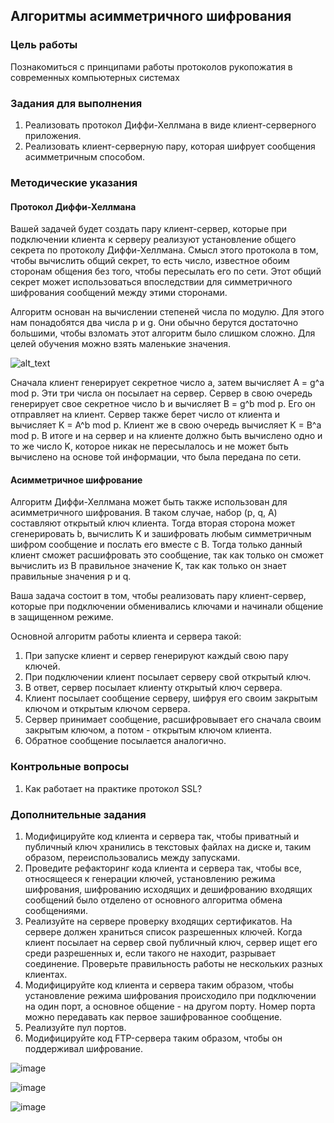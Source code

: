 ## Алгоритмы асимметричного шифрования


### Цель работы

Познакомиться с принципами работы протоколов рукопожатия в современных компьютерных системах


### Задания для выполнения



1. Реализовать протокол Диффи-Хеллмана в виде клиент-серверного приложения.
2. Реализовать клиент-серверную пару, которая шифрует сообщения асимметричным способом.


### Методические указания


#### Протокол Диффи-Хеллмана

Вашей задачей будет создать пару клиент-сервер, которые при подключении клиента к серверу реализуют установление общего секрета по протоколу Диффи-Хеллмана. Смысл этого протокола в том, чтобы вычислить общий секрет, то есть число, известное обоим сторонам общения без того, чтобы пересылать его по сети. Этот общий секрет может использоваться впоследствии для симметричного шифрования сообщений между этими сторонами.

Алгоритм основан на вычислении степеней числа по модулю. Для этого нам понадобятся два числа p и g. Они обычно берутся достаточно большими, чтобы взломать этот алгоритм было слишком сложно. Для целей обучения можно взять маленькие значения. 


![alt_text](80.png "image_tooltip")


Сначала клиент генерирует секретное число a, затем вычисляет A = g^a mod p. Эти три числа он посылает на сервер. Сервер в свою очередь генерирует свое секретное число b и вычисляет B = g^b mod p. Его он отправляет на клиент. Сервер также берет число от клиента и вычисляет K = A^b mod p. Клиент же в свою очередь вычисляет K = B^a mod p. В итоге и на сервер и на клиенте должно быть вычислено одно и то же число K, которое никак не пересылалось и не может быть вычислено  на основе той информации, что была передана по сети.


#### Асимметричное шифрование

Алгоритм Диффи-Хеллмана может быть также использован для асимметричного шифрования. В таком случае, набор (p, q, A) составляют открытый ключ клиента. Тогда вторая сторона может cгенерировать b, вычислить K и зашифровать любым симметричным шифром сообщение и послать его вместе с B. Тогда только данный клиент сможет расшифровать это сообщение, так как только он сможет вычислить из B правильное значение K, так как только он знает правильные значения p и q.

Ваша задача состоит в том, чтобы реализовать пару клиент-сервер, которые при подключении обменивались ключами и начинали общение в защищенном режиме.

Основной алгоритм работы клиента и сервера такой:



1. При запуске клиент и сервер генерируют каждый свою пару ключей. 
2. При подключении клиент посылает серверу свой открытый ключ. 
3. В ответ, сервер посылает клиенту открытый ключ сервера. 
4. Клиент посылает сообщение серверу, шифруя его своим закрытым ключом и открытым ключом сервера.
5. Сервер принимает сообщение, расшифровывает его сначала своим закрытым ключом, а потом - открытым ключом клиента. 
6. Обратное сообщение посылается аналогично.


### Контрольные вопросы



1. Как работает на практике протокол SSL?


### Дополнительные задания



1. Модифицируйте код клиента и сервера так, чтобы приватный и публичный ключ хранились в текстовых файлах на диске и, таким образом, переиспользовались между запусками. 
2. Проведите рефакторинг кода клиента и сервера так, чтобы все, относящееся к генерации ключей, установлению режима шифрования, шифрованию исходящих и дешифрованию входящих сообщений было отделено от основного алгоритма обмена сообщениями.
3. Реализуйте на сервере проверку входящих сертификатов. На сервере должен храниться список разрешенных ключей. Когда клиент посылает на сервер свой публичный ключ, сервер ищет его среди разрешенных и, если такого не находит, разрывает соединение. Проверьте правильность работы не нескольких разных клиентах.
4. Модифицируйте код клиента и сервера таким образом, чтобы установление режима шифрования происходило при подключении на один порт, а основное общение - на другом порту. Номер порта можно передавать как первое зашифрованное сообщение. 
5. Реализуйте пул портов.
6. Модифицируйте код FTP-сервера таким образом, чтобы он поддерживал шифрование.



![image](https://user-images.githubusercontent.com/76133815/146786529-9605e676-3034-4297-97c6-f46aff8b1cd9.png)

![image](https://user-images.githubusercontent.com/76133815/146786616-3d45a004-581a-44b5-915f-97aaba1464ac.png)

![image](https://user-images.githubusercontent.com/76133815/146786738-8b4756de-7094-4b4c-97c2-c7e3cd734db6.png)


<!-- Docs to Markdown version 1.0β17 -->

